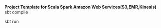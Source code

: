 **Project Template for Scala Spark Amazon Web Services(S3,EMR,Kinesis)** </br>
sbt compile

sbt run
